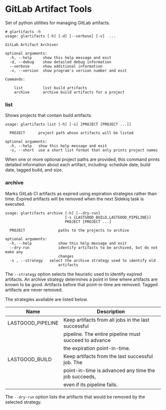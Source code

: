 # GitLab Artifact Tools
Set of python utilities for managing GitLab artifacts.

```
# glartifacts -h
usage: glartifacts [-h] [-d] [--verbose] [-v]  ...

GitLab Artifact Archiver

optional arguments:
  -h, --help     show this help message and exit
  -d, --debug    show detailed debug information
  --verbose      show additional information
  -v, --version  show program's version number and exit

Commands:
  
    list         list build artifacts
    archive      archive build artifacts for a project
```

### list
Shows projects that contain build artifacts.
```
usage: glartifacts list [-h] [-s] [PROJECT [PROJECT ...]]

  PROJECT      project path whose artifacts will be listed

optional arguments:
  -h, --help   show this help message and exit
  -s, --short  use a short list format that only prints project names
```
When one or more optional
project paths are provided, this command prints detailed information about
each artifact, including: schedule date, build date, tagged build, and size.

### archive
Marks GitLab CI artifacts as expired using expiration strategies rather than
time. Expired artifacts will be removed when the next Sidekiq task is
executed.

```
usage: glartifacts archive [-h] [--dry-run]
                           [-s {LASTGOOD_BUILD,LASTGOOD_PIPELINE}]
                           PROJECT [PROJECT ...]

  PROJECT               paths to the projects to archive

optional arguments:
  -h, --help            show this help message and exit
  --dry-run             identify artifacts to be archived, but do not make any
                        changes
  -s , --strategy 	select the archive strategy used to identify old
                        artifacts
```
The `--strategy` option selects the heuristic used to identify expired
artifacts. An archive strategy determines a point in time where artifacts are
known to be good. Artifacts before that point-in-time are removed. Tagged
artifacts are never removed.

The strategies available are listed below.

|Name			|Description	|
|-----------------------|---------------|
|LASTGOOD_PIPELINE   	|Keep artifacts from all jobs in the last successful|
|			|pipeline. The entire pipeline must succeed to advance|
|			|the expiration point-in-time.|
|LASTGOOD_BUILD		|Keep artifacts from the last successful job. The|
|			|point-in-time is advanced any time the job succeeds, |
|			|even if its pipeline fails. |

The `--dry-run` option lists the artifacts that would be removed by the
selected strategy.
